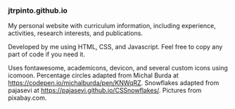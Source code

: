 ### jtrpinto.github.io

My personal website with curriculum information, including experience, activities, research interests, and publications.

Developed by me using HTML, CSS, and Javascript. Feel free to copy any part of code if you need it.

Uses fontawesome, academicons, devicon, and several custom icons using icomoon. Percentage circles adapted from Michal Burda at https://codepen.io/michalburda/pen/KNWqRZ. Snowflakes adapted from pajasevi at https://pajasevi.github.io/CSSnowflakes/. Pictures from pixabay.com.
